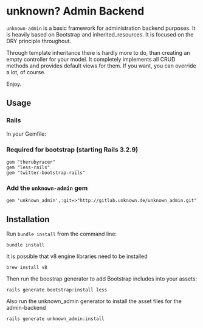# unknown? Admin Backend
`unknown-admin` is a basic framework for administration backend purposes. It is heavily based on Bootstrap and inherited_resources.
It is focused on the DRY principle throughout.

Through template inheritance there is hardly more to do, than creating an empty controller for your model.
It completely implements all CRUD methods and provides default views for them.
If you want, you can override a lot, of course.


Enjoy.

## Usage

### Rails

In your Gemfile:

### Required for bootstrap (starting Rails 3.2.9)

    gem "therubyracer"
    gem "less-rails"
    gem "twitter-bootstrap-rails"

### Add the `unknown-admin` gem

    gem 'unknown_admin',:git=>"http://gitlab.unknown.de/unknown_admin.git"


## Installation

Run `bundle install` from the command line:

    bundle install

It is possible that v8 engine libraries need to be installed

    brew install v8

Then run the boostrap generator to add Bootstrap includes into your assets:

    rails generate bootstrap:install less

Also run the unknown_admin generator to install the asset files for the admin-backend

    rails generate unknown_admin:install